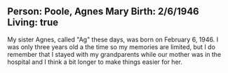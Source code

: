 Person: Poole, Agnes Mary
Birth: 2/6/1946
Living: true
---
My sister Agnes, called "Ag" these days, was born on February 6, 1946. I was only three years old a the time so my memories are limited, but I do remember that I
stayed with my grandparents while our mother was in the hospital and I think a
bit longer to make things easier for her.
